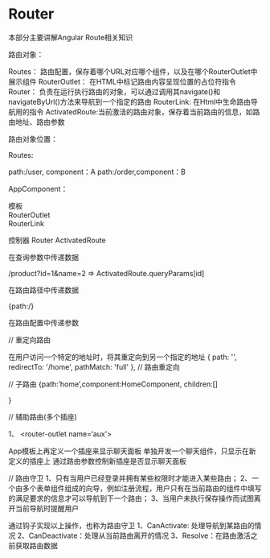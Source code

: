 # Router

本部分主要讲解Angular  Route相关知识

路由对象：

Routes：       路由配置，保存着哪个URL对应哪个组件，以及在哪个RouterOutlet中展示组件
RouterOutlet： 在HTML中标记路由内容呈现位置的占位符指令
Router：       负责在运行执行路由的对象，可以通过调用其navigate()和navigateByUrl()方法来导航到一个指定的路由
RouterLink:    在Html中生命路由导航用的指令
ActivatedRoute:当前激活的路由对象，保存着当前路由的信息，如路由地址、路由参数


路由对象位置：

Routes:

path:/user, component：A
path:/order,component：B

AppComponent：

模板                                     
RouterOutlet                            
RouterLink	                          

控制器
Router
ActivatedRoute

在查询参数中传递数据

/product?id=1&name=2 => ActivatedRoute.queryParams[id]

在路由路径中传递数据

{path:/}

在路由配置中传递参数


// 重定向路由

在用户访问一个特定的地址时，将其重定向到另一个指定的地址
 { path: '', redirectTo: '/home', pathMatch: 'full' },  // 路由重定向

// 子路由
{path:’home’,component:HomeComponent,
    children:[]

}


// 辅助路由(多个插座)

1、
<router-outlet></router-outlet>
<router-outlet name=‘aux'></router-outlet>

App模板上再定义一个插座来显示聊天面板
单独开发一个聊天组件，只显示在新定义的插座上
通过路由参数控制新插座是否显示聊天面板



// 路由守卫
1、只有当用户已经登录并拥有某些权限时才能进入某些路由；
2、一个由多个表单组件组成的向导，例如注册流程，用户只有在当前路由的组件中填写的满足要求的信息才可以导航到下一个路由；
3、当用户未执行保存操作而试图离开当前导航时提醒用户

通过钩子实现以上操作，也称为路由守卫
1、CanActivate:  处理导航到某路由的情况
2、CanDeactivate：处理从当前路由离开的情况
3、Resolve：在路由激活之前获取路由数据